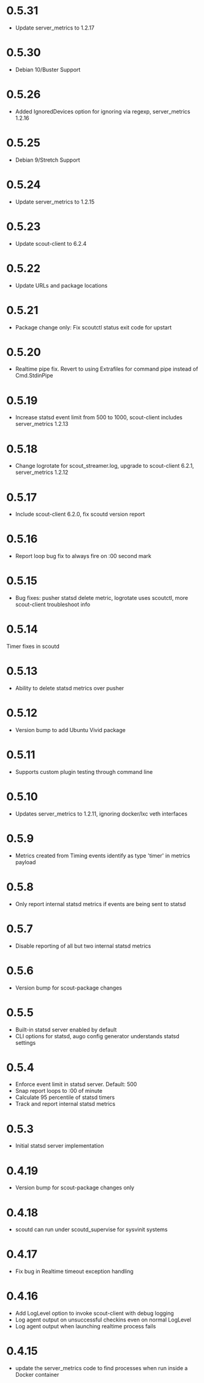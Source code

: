 # 0.5.31

* Update server_metrics to 1.2.17

# 0.5.30

* Debian 10/Buster Support

# 0.5.26

* Added IgnoredDevices option for ignoring via regexp, server_metrics 1.2.16

# 0.5.25

* Debian 9/Stretch Support

# 0.5.24

* Update server_metrics to 1.2.15

# 0.5.23

* Update scout-client to 6.2.4

# 0.5.22

* Update URLs and package locations

# 0.5.21

* Package change only: Fix scoutctl status exit code for upstart

# 0.5.20

* Realtime pipe fix. Revert to using Extrafiles for command pipe instead of Cmd.StdinPipe

# 0.5.19

* Increase statsd event limit from 500 to 1000, scout-client includes server_metrics 1.2.13

# 0.5.18

* Change logrotate for scout_streamer.log, upgrade to scout-client 6.2.1, server_metrics 1.2.12

# 0.5.17

* Include scout-client 6.2.0, fix scoutd version report

# 0.5.16

* Report loop bug fix to always fire on :00 second mark

# 0.5.15

* Bug fixes: pusher statsd delete metric, logrotate uses scoutctl, more scout-client troubleshoot info

# 0.5.14

Timer fixes in scoutd

# 0.5.13

* Ability to delete statsd metrics over pusher

# 0.5.12

* Version bump to add Ubuntu Vivid package

# 0.5.11

* Supports custom plugin testing through command line

# 0.5.10

* Updates server_metrics to 1.2.11, ignoring docker/lxc veth interfaces

# 0.5.9

* Metrics created from Timing events identify as type 'timer' in metrics payload

# 0.5.8

* Only report internal statsd metrics if events are being sent to statsd

# 0.5.7

* Disable reporting of all but two internal statsd metrics

# 0.5.6

* Version bump for scout-package changes

# 0.5.5

* Built-in statsd server enabled by default
* CLI options for statsd, augo config generator understands statsd settings

# 0.5.4

* Enforce event limit in statsd server. Default: 500
* Snap report loops to :00 of minute
* Calculate 95 percentile of statsd timers
* Track and report internal statsd metrics

# 0.5.3

* Initial statsd server implementation

# 0.4.19

* Version bump for scout-package changes only

# 0.4.18

* scoutd can run under scoutd_supervise for sysvinit systems

# 0.4.17

* Fix bug in Realtime timeout exception handling

# 0.4.16

* Add LogLevel option to invoke scout-client with debug logging
* Log agent output on unsuccessful checkins even on normal LogLevel
* Log agent output when launching realtime process fails

# 0.4.15

* update the server_metrics code to find processes when run inside a Docker container
